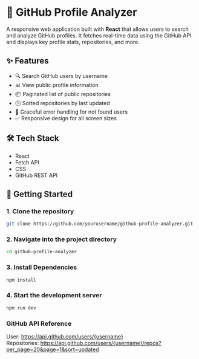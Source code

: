 # 👤 GitHub Profile Analyzer

A responsive web application built with **React** that allows users to search and analyze GitHub profiles. It fetches real-time data using the GitHub API and displays key profile stats, repositories, and more.

## ✨ Features

- 🔍 Search GitHub users by username
- 📊 View public profile information
- 📦 Paginated list of public repositories
- 🕒 Sorted repositories by last updated
- 🚫 Graceful error handling for not found users
- ✅ Responsive design for all screen sizes

## 🛠 Tech Stack

- React
- Fetch API
- CSS
- GitHub REST API


## 🚀 Getting Started

### 1. Clone the repository

```bash
git clone https://github.com/yourusername/github-profile-analyzer.git
```
### 2. Navigate into the project directory
```bash
cd github-profile-analyzer
```
### 3. Install Dependencies
```bash
npm install
```
### 4. Start the development server
```bash
npm run dev
```
### GitHub API Reference
User: https://api.github.com/users/{username}  <br>
Repositories: https://api.github.com/users/{username}/repos?per_page=20&page=1&sort=updated

